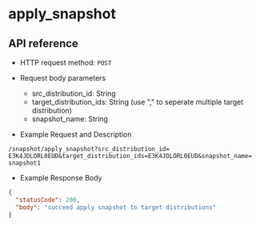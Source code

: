 # apply_snapshot
## API reference

- HTTP request method: `POST`

- Request body parameters
    - src_distribution_id: String
    - target_distribution_ids: String (use "," to seperate multiple target distribution)
    - snapshot_name: String

- Example Request and Description
```http request
/snapshot/apply_snapshot?src_distribution_id= E3K4JDLORL0EUD&target_distribution_ids=E3K4JDLORL0EUD&snapshot_name= snapshot1
```
- Example Response Body
```json
{
  "statusCode": 200,
  "body": "succeed apply snapshot to target distributions"
}
```
